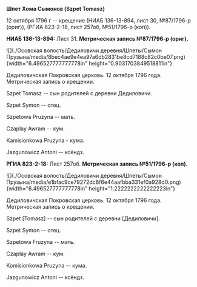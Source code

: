 **Шпет Хома Сымонов (Szpet Tomasz)**

12 октября 1796 г -- крещение (НИАБ 136-13-894, лист 30, №87/1796-р
(ориг)), (РГИА 823-2-18, лист 257об, №51/1796-р (коп)).

**НИАБ 136-13-894:** Лист 31. **Метрическая запись №87/1796-р (ориг).**

![](./Осовская волость/Дедиловичи деревня/Шпеты/Сымон Прузына/media/8bec4ae9e4ea97a6db2831be8cd7188c82c0be07.png){width="6.496527777777778in"
height="0.9031703849518811in"}

Дедиловичская Покровская церковь. 12 октября 1796 года. Метрическая
запись о крещении.

Szpet Tomasz -- сын родителей с деревни Дедиловичи.

Szpet Symon -- отец.

Szpetowa Pruzyna -- мать.

Czaplay Awram -- кум.

Kamisionkowa Pruzyna - кума.

Jazgunowicz Antoni -- ксёндз.

**РГИА 823-2-18:** Лист 257об. **Метрическая запись №51/1796-р (коп).**

![](./Осовская волость/Дедиловичи деревня/Шпеты/Сымон Прузына/media/e1bfac9ce79272dc8f6e44aafbba331ef0a928d0.png){width="6.496527777777778in"
height="1.2222222222222223in"}

Дедиловичская Покровская церковь. 12 октября 1796 года. Метрическая
запись о крещении.

Szpet \[Tomasz\] -- сын родителей с деревни \[Дедиловичи\].

Szpet Symon -- отец.

Szpetowa Fruzyna -- мать.

Czaplay Awram -- кум.

Komisionkowa Pruzyna -- кума.

Jazgunowicz Antoni -- ксёндз.
